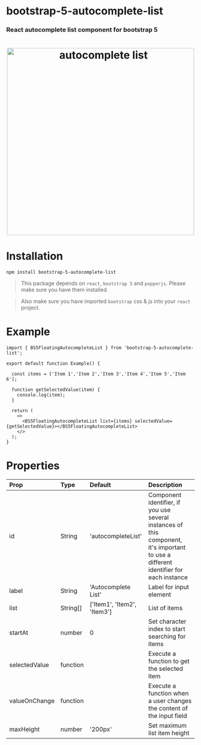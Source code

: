 # bootstrap-5-autocomplete-list

### React autocomplete list component for bootstrap 5

<h1 align="center">
  <img src="https://raw.githubusercontent.com/ily-salamat/bootstrap-5-autocomplete-list/master/autocomplete-list.png" alt="autocomplete list" title="autocomplete list" width="500">
  <br>
</h1>

# Installation
~~~
npm install bootstrap-5-autocomplete-list
~~~

> This package depends on `react`, `bootstrap 5` and `popperjs`. Please make sure you have them installed.

> Also make sure you have imported `bootstrap` css & js into your `react` project.

# Example

~~~
import { BS5FloatingAutocompleteList } from 'bootstrap-5-autocomplete-list';

export default function Example() {

  const items = ['Item 1','Item 2','Item 3','Item 4','Item 5','Item 6'];

  function getSelectedValue(item) {
    console.log(item);
  }

  return (
    <>
      <BS5FloatingAutocompleteList list={items} selectedValue={getSelectedValue}></BS5FloatingAutocompleteList>
    </>
  );
}
~~~

# Properties

|Prop|Type|Default|Description|
|:----|:----|:----|:----|
|id|String|'autocompleteList'|Component identifier, if you use several instances of this component, it's important to use a different identifier for each instance|
|label|String|'Autocomplete List'|Label for input element|
|list|String[]|['Item1', 'Item2', 'Item3']|List of items|
|startAt|number|0|Set character index to start searching for items|
|selectedValue|function| |Execute a function to get the selected item|
|valueOnChange|function| |Execute a function when a user changes the content of the input field|
|maxHeight|number|'200px'|Set maximum list item height|
